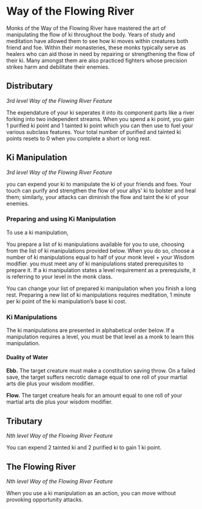 # Way of the Flowing River

Monks of the Way of the Flowing River have mastered the art of manipulating the flow of ki throughout the body. Years of study and meditation have allowed them to see how ki moves within creatures both friend and foe. Within their monasteries, these monks typically serve as healers who can aid those in need by repairing or strengthening the flow of their ki. Many amongst them are also practiced fighters whose precision strikes harm and debilitate their enemies.

## Distributary

*3rd level Way of the Flowing River Feature*

The expendature of your ki seperates it into its component parts like a river forking into two independent streams. When you spend a ki point, you gain 1 purified ki point and 1 tainted ki point which you can then use to fuel your various subclass features. Your total number of purified and tainted ki points resets to 0 when you complete a short or long rest.

## Ki Manipulation

*3rd level Way of the Flowing River Feature*

you can expend your ki to manipulate the ki of your friends and foes. Your touch can purify and strengthen the flow of your allys’ ki to bolster and heal them; similarly, your attacks can diminish the flow and taint the ki of your enemies. 

### Preparing and using Ki Manipulation

To use a ki manipulation, 

You prepare a list of ki manipulations available for you to use, choosing from the list of ki manipulations provided below. When you do so, choose a number of ki manipulations equal to half of your monk level + your Wisdom modifier. you must meet any of ki manipulations stated prerequisites to prepare it. If a ki manipulation states a level requirement as a prerequisite, it is referring to your level in the monk class.

You can change your list of prepared ki manipulation when you finish a long rest. Preparing a new list of ki manipulations requires meditation, 1 minute per ki point of the ki manipulation’s base ki cost. 

### Ki Manipulations

The ki manipulations are presented in alphabetical order below. If a manipulation requires a level, you must be that level as a monk to learn this manipulation.

#### Duality of Water

  **Ebb.** The target creature must make a constitution saving throw. On a failed save, the target suffers necrotic damage equal to one roll of your martial arts die plus your wisdom modifier.

  **Flow.** The target creature heals for an amount equal to one roll of your martial arts die plus your wisdom modifier.

## Tributary

*Nth level Way of the Flowing River Feature*

You can expend 2 tainted ki and 2 purified ki to gain 1 ki point.

## The Flowing River

*Nth level Way of the Flowing River Feature*

When you use a ki manipulation as an action, you can move without provoking opportunity attacks.
